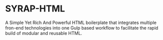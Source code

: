 # SYRAP-HTML
A Simple Yet Rich And Powerful HTML boilerplate that integrates multiple fron-end technologies into one Gulp based workflow to facilitate the rapid build of modular and reusable HTML.
